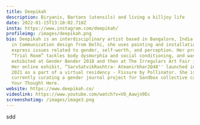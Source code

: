 ```yaml
---
title: Deepikah
description: Biryanis, Bartans (utensils) and living a killjoy life
date: 2022-01-15T13:10:02.718Z
insta: https://www.instagram.com/deepikah/
profileimg: /images/deepikah.png
bio: Deepikah is an interdisciplinary artist based in Bangalore, India. Trained
  in Communication design from Delhi, she uses painting and installation art to
  express issues related to gender, self-worth, and perception. Her project
  “Trial Room” tackles body dysmorphia and social conditioning, and was
  exhibited at Gender Bender 2018 and then at The Irregulars Art Fair in 2019.
  Her online exhibit, “SarvSatvikRashtra- Atmanirbhar2Q48'' launched in January
  2021 as a part of a virtual residency - Fissure by Pollinator. She is
  currently curating a gender journal project for Sandbox collective called Rest
  Your Thought Here.
website: https://www.deepikah.co/
videolink: https://www.youtube.com/watch?v=VO_Aawjn9Ec
screenshotimg: /images/image3.png
---
```

sdd